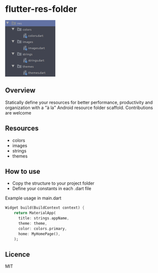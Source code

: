 # flutter-res-folder

![structure](/static/scaffold.png)

## Overview

Statically define your resources for better performance, productivity and organization with a "à la" Android resource folder scaffold. Contributions are welcome

## Resources

- colors
- images
- strings
- themes

## How to use

- Copy the structure to your project folder
- Define your constants in each .dart file

Example usage in main.dart

```dart
Widget build(BuildContext context) {
    return MaterialApp(
      title: strings.appName,
      theme: theme,
      color: colors.primary,
      home: MyHomePage(),
    );
```

## Licence

MIT

